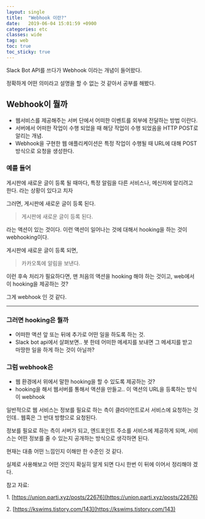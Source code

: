 ```yaml
---
layout: single
title:  "Webhook 이란?"
date:   2019-06-04 15:01:59 +0900
categories: etc
classes: wide
tag: web
toc: true
toc_sticky: true
---
```


Slack Bot API를 쓰다가 Webhook 이라는 개념이 들어왔다.

정확하게 어떤 의미라고 설명을 할 수 없는 것 같아서 공부를 해봤다.

## Webhook이 뭘까

- 웹서비스를 제공해주는 서버 단에서 어떠한 이벤트를 외부에 전달하는 방법 이란다.
- 서버에서 어떠한 작업이 수행 되었을 때 해당 작업이 수행 되었음을 HTTP POST로 알리는 개념.
- Webhook을 구현한 웹 애플리케이션은 특정 작업이 수행될 때 URL에 대해 POST 방식으로 요청을 생성한다.

### 예를 들어

게시판에 새로운 글이 등록 될 때마다, 특정 알림을 다른 서비스나, 메신저에 알리려고 한다. 라는 상황이 있다고 치자

그러면, 게시판에 새로운 글이 등록 된다.

> 게시판에 새로운 글이 등록 된다.

라는 액션이 있는 것이다. 이런 액션이 일어나는 것에 대해서 hooking을 하는 것이 webhooking이다.

게시판에 새로운 글이 등록 되면,

> 카카오톡에 알림을 보낸다.

이런 후속 처리가 필요하다면, 맨 처음의 액션을 hooking 해야 하는 것이고, web에서 이 hooking을 제공하는 것?

그게 webhook 인 것 같다.

---

### 그러면 hooking은 뭘까

- 어떠한 액션 앞 또는 뒤에 추가로 어떤 일을 하도록 하는 것.
- Slack bot api에서 살펴보면.. 봇 한테 어떠한 메세지를 보내면 그 메세지를 받고 마땅한 일을 하게 하는 것이 아닐까?

### 그럼 webhook은

- 웹 환경에서 위에서 말한 hooking을 할 수 있도록 제공하는 것?
- hooking을 해서 웹서버를 통해서 액션을 만들고.. 이 액션의 URL을 등록하는 방식이 webhook

일반적으로 웹 서비스는 정보를 필요로 하는 측이 클라이언트로서 서비스에 요청하는 것인데.. 웹훅은 그 반대 방향으로 요청된다.

정보를 필요로 하는 측이 서버가 되고, 엔드포인트 주소를 서비스에 제공하게 되며, 서비스는 어떤 정보를 줄 수 있는지 공개하는 방식으로 생각하면 된다.

현재는 대충 어떤 느낌인지 이해만 한 수준인 것 같다.

실제로 사용해보고 어떤 것인지 확실히 알게 되면 다시 한번 이 뒤에 이어서 정리해야 겠다.

참고 자료:

1. [https://union.parti.xyz/posts/22676](https://union.parti.xyz/posts/22676)

2. [https://kswims.tistory.com/143](https://kswims.tistory.com/143)
